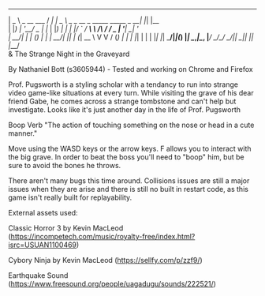 ____             __    ____                                     _   _     
|  _ \ _ __ ___  / _|  |  _ \ _   _  __ _ _____      _____  _ __| |_| |__  
| |_) | '__/ _ \| |_   | |_) | | | |/ _` / __\ \ /\ / / _ \| '__| __| '_ \
|  __/| | | (_) |  _|  |  __/| |_| | (_| \__ \\ V  V / (_) | |  | |_| | | |
|_|   |_|  \___/|_|(_) |_|    \__,_|\__, |___/ \_/\_/ \___/|_|   \__|_| |_|
                                   |___/      
& The Strange Night in the Graveyard  

By Nathaniel Bott (s3605944) - Tested and working on Chrome and Firefox

Prof. Pugsworth is a styling scholar with a tendancy to run into strange video game-like situations at every turn. While visiting the grave of his dear friend Gabe, he comes across a strange tombstone and can't help but investigate. Looks like it's just another day in the life of Prof. Pugsworth

Boop
  Verb
    "The action of touching something on the nose or head in a cute manner."

Move using the WASD keys or the arrow keys. F allows you to interact with the big grave. In order to beat the boss you'll need to "boop" him, but be sure to avoid the bones he throws.

There aren't many bugs this time around. Collisions issues are still a major issues when they are arise and there is still no built in restart code, as this game isn't really built for replayability.

External assets used:

Classic Horror 3 by Kevin MacLeod (https://incompetech.com/music/royalty-free/index.html?isrc=USUAN1100469)

Cybory Ninja by Kevin MacLeod
(https://sellfy.com/p/zzf9/)

Earthquake Sound (https://www.freesound.org/people/uagadugu/sounds/222521/)
